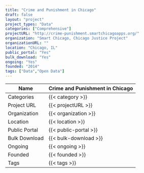 ```yaml
---
title: "Crime and Punishment in Chicago"
draft: false
layout: "project"
project_types: "Data"
categories: ["Comprehensive"]
projectURL: "http://crime-punishment.smartchicagoapps.org/"
organization: "Smart Chicago, Chicago Justice Project"
organizationURL: ""
location: "Chicago, IL"
public_portal: "Yes"
bulk_download: "Yes"
ongoing: "Yes"
founded: "2014"
tags: ["Data","Open Data"]
---
```



Name                    |  Crime and Punishment in Chicago    
------------------------|----
Categories              | {{< category >}} 
Project URL             | {{< projectURL >}} 
Organization            | {{< organization >}} 
Location                | {{< location >}} 
Public Portal           | {{< public-portal >}} 
Bulk Download           | {{< bulk-download >}} 
Ongoing                 | {{< ongoing >}} 
Founded                 | {{< founded >}} 
Tags                    | {{< tags >}} 
